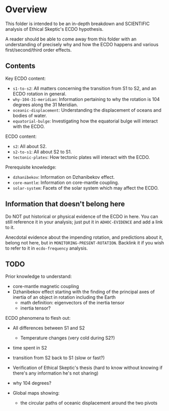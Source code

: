 # Overview

This folder is intended to be an in-depth breakdown and SCIENTIFIC analysis of Ethical Skeptic's ECDO hypothesis.

A reader should be able to come away from this folder with an understanding of precisely why and how the ECDO happens and various first/second/third order effects.

## Contents

Key ECDO content:
- `s1-to-s2`: All matters concerning the transition from S1 to S2, and an ECDO rotation in general.
- `why-104-31-meridian`: Information pertaining to why the rotation is 104 degrees along the 31 Meridian.
- `oceanic-displacement`: Understanding the displacement of oceans and bodies of water.
- `equatorial-bulge`: Investigating how the equatorial bulge will interact with the ECDO.

ECDO content:
- `s2`: All about S2.
- `s2-to-s1`: All about S2 to S1.
- `tectonic-plates`: How tectonic plates will interact with the ECDO.

Prerequisite knowledge:
- `dzhanibekov`: Information on Dzhanibekov effect.
- `core-mantle`: Information on core-mantle coupling.
- `solar-system`: Facets of the solar system which may affect the ECDO.

## Information that doesn't belong here

Do NOT put historical or physical evidence of the ECDO in here. You can still reference it in your analysis; just put it in `ADHOC-EVIDENCE` and add a link to it.

Anecdotal evidence about the impending rotation, and predictions about it, belong not here, but in `MONITORING-PRESENT-ROTATION`. Backlink it if you wish to refer to it in `ecdo-frequency` analysis.

## TODO

Prior knowledge to understand:
- core-mantle magnetic coupling
- Dzhanibekov effect starting with the finding of the principal axes of inertia of an object in rotation including the Earth
    - math definition: eigenvectors of the inertia tensor
    - inertia tensor?

ECDO phenomena to flesh out:
- All differences between S1 and S2
    - Temperature changes (very cold during S2?)
- time spent in S2
- transition from S2 back to S1 (slow or fast?)
- Verification of Ethical Skeptic's thesis (hard to know without knowing if there's any information he's not sharing)
- why 104 degrees?

- Global maps showing:
    - the circular paths of oceanic displacement around the two pivots